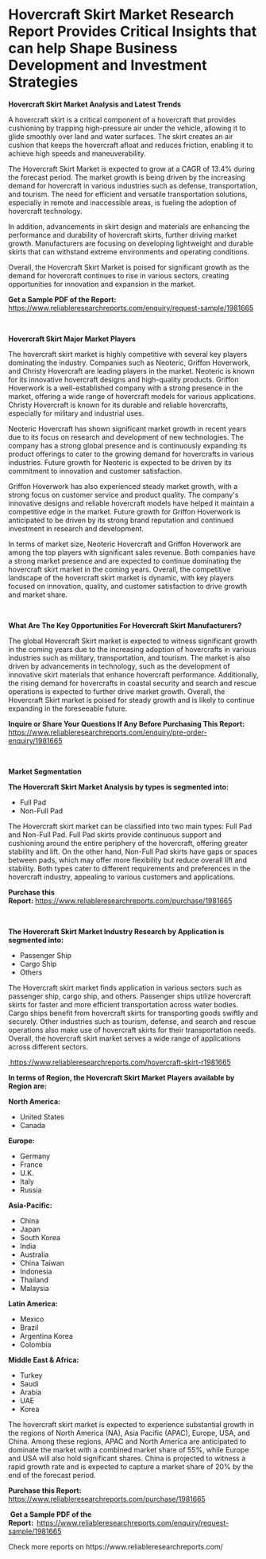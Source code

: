 <p><h1>Hovercraft Skirt Market Research Report Provides Critical Insights that can help Shape Business Development and Investment Strategies</h1></p><p><strong>Hovercraft Skirt Market Analysis and Latest Trends</strong></p>
<p><p>A hovercraft skirt is a critical component of a hovercraft that provides cushioning by trapping high-pressure air under the vehicle, allowing it to glide smoothly over land and water surfaces. The skirt creates an air cushion that keeps the hovercraft afloat and reduces friction, enabling it to achieve high speeds and maneuverability.</p><p>The Hovercraft Skirt Market is expected to grow at a CAGR of 13.4% during the forecast period. The market growth is being driven by the increasing demand for hovercraft in various industries such as defense, transportation, and tourism. The need for efficient and versatile transportation solutions, especially in remote and inaccessible areas, is fueling the adoption of hovercraft technology.</p><p>In addition, advancements in skirt design and materials are enhancing the performance and durability of hovercraft skirts, further driving market growth. Manufacturers are focusing on developing lightweight and durable skirts that can withstand extreme environments and operating conditions.</p><p>Overall, the Hovercraft Skirt Market is poised for significant growth as the demand for hovercraft continues to rise in various sectors, creating opportunities for innovation and expansion in the market.</p></p>
<p><strong>Get a Sample PDF of the Report:&nbsp;</strong> <a href="https://www.reliableresearchreports.com/enquiry/request-sample/1981665">https://www.reliableresearchreports.com/enquiry/request-sample/1981665</a></p>
<p>&nbsp;</p>
<p><strong>Hovercraft Skirt Major Market Players</strong></p>
<p><p>The hovercraft skirt market is highly competitive with several key players dominating the industry. Companies such as Neoteric, Griffon Hoverwork, and Christy Hovercraft are leading players in the market. Neoteric is known for its innovative hovercraft designs and high-quality products. Griffon Hoverwork is a well-established company with a strong presence in the market, offering a wide range of hovercraft models for various applications. Christy Hovercraft is known for its durable and reliable hovercrafts, especially for military and industrial uses.</p><p>Neoteric Hovercraft has shown significant market growth in recent years due to its focus on research and development of new technologies. The company has a strong global presence and is continuously expanding its product offerings to cater to the growing demand for hovercrafts in various industries. Future growth for Neoteric is expected to be driven by its commitment to innovation and customer satisfaction.</p><p>Griffon Hoverwork has also experienced steady market growth, with a strong focus on customer service and product quality. The company's innovative designs and reliable hovercraft models have helped it maintain a competitive edge in the market. Future growth for Griffon Hoverwork is anticipated to be driven by its strong brand reputation and continued investment in research and development.</p><p>In terms of market size, Neoteric Hovercraft and Griffon Hoverwork are among the top players with significant sales revenue. Both companies have a strong market presence and are expected to continue dominating the hovercraft skirt market in the coming years. Overall, the competitive landscape of the hovercraft skirt market is dynamic, with key players focused on innovation, quality, and customer satisfaction to drive growth and market share.</p></p>
<p>&nbsp;</p>
<p><strong>What Are The Key Opportunities For Hovercraft Skirt Manufacturers?</strong></p>
<p><p>The global Hovercraft Skirt market is expected to witness significant growth in the coming years due to the increasing adoption of hovercrafts in various industries such as military, transportation, and tourism. The market is also driven by advancements in technology, such as the development of innovative skirt materials that enhance hovercraft performance. Additionally, the rising demand for hovercrafts in coastal security and search and rescue operations is expected to further drive market growth. Overall, the Hovercraft Skirt market is poised for steady growth and is likely to continue expanding in the foreseeable future.</p></p>
<p><strong>Inquire or Share Your Questions If Any Before Purchasing This Report:</strong> <a href="https://www.reliableresearchreports.com/enquiry/pre-order-enquiry/1981665">https://www.reliableresearchreports.com/enquiry/pre-order-enquiry/1981665</a></p>
<p>&nbsp;</p>
<p><strong>Market Segmentation</strong></p>
<p><strong>The Hovercraft Skirt Market Analysis by types is segmented into:</strong></p>
<p><ul><li>Full Pad</li><li>Non-Full Pad</li></ul></p>
<p><p>The Hovercraft skirt market can be classified into two main types: Full Pad and Non-Full Pad. Full Pad skirts provide continuous support and cushioning around the entire periphery of the hovercraft, offering greater stability and lift. On the other hand, Non-Full Pad skirts have gaps or spaces between pads, which may offer more flexibility but reduce overall lift and stability. Both types cater to different requirements and preferences in the hovercraft industry, appealing to various customers and applications.</p></p>
<p><strong>Purchase this Report:&nbsp;</strong><a href="https://www.reliableresearchreports.com/purchase/1981665">https://www.reliableresearchreports.com/purchase/1981665</a></p>
<p>&nbsp;</p>
<p><strong>The Hovercraft Skirt Market Industry Research by Application is segmented into:</strong></p>
<p><ul><li>Passenger Ship</li><li>Cargo Ship</li><li>Others</li></ul></p>
<p><p>The Hovercraft skirt market finds application in various sectors such as passenger ship, cargo ship, and others. Passenger ships utilize hovercraft skirts for faster and more efficient transportation across water bodies. Cargo ships benefit from hovercraft skirts for transporting goods swiftly and securely. Other industries such as tourism, defense, and search and rescue operations also make use of hovercraft skirts for their transportation needs. Overall, the hovercraft skirt market serves a wide range of applications across different sectors.</p></p>
<p><a href="https://www.reliableresearchreports.com/hovercraft-skirt-r1981665">&nbsp;https://www.reliableresearchreports.com/hovercraft-skirt-r1981665</a></p>
<p><strong>In terms of Region, the Hovercraft Skirt Market Players available by Region are:</strong></p>
<p>
    <p> <strong> North America: </strong>
        <ul>
            <li>United States</li>
            <li>Canada</li>
        </ul>
        </p> 
    <p> <strong> Europe: </strong>
        <ul>
            <li>Germany</li>
            <li>France</li>
            <li>U.K.</li>
            <li>Italy</li>
            <li>Russia</li>
        </ul>
        </p> 
    <p> <strong> Asia-Pacific: </strong>
        <ul>
            <li>China</li>
            <li>Japan</li>
            <li>South Korea</li>
            <li>India</li>
            <li>Australia</li>
            <li>China Taiwan</li>
            <li>Indonesia</li>
            <li>Thailand</li>
            <li>Malaysia</li>
        </ul>
        </p> 
    <p> <strong> Latin America: </strong>
        <ul>
            <li>Mexico</li>
            <li>Brazil</li>
            <li>Argentina Korea</li>
            <li>Colombia</li>
        </ul>
        </p> 
    <p> <strong> Middle East & Africa: </strong>
        <ul>
            <li>Turkey</li>
            <li>Saudi</li>
            <li>Arabia</li>
            <li>UAE</li>
            <li>Korea</li>
        </ul>
    </p>
    </p>
<p><p>The hovercraft skirt market is expected to experience substantial growth in the regions of North America (NA), Asia Pacific (APAC), Europe, USA, and China. Among these regions, APAC and North America are anticipated to dominate the market with a combined market share of 55%, while Europe and USA will also hold significant shares. China is projected to witness a rapid growth rate and is expected to capture a market share of 20% by the end of the forecast period.</p></p>
<p><strong>Purchase this Report: </strong><a href="https://www.reliableresearchreports.com/purchase/1981665">https://www.reliableresearchreports.com/purchase/1981665</a></p>
<p>&nbsp;<strong>Get a Sample PDF of the Report:&nbsp;&nbsp;</strong><a href="https://www.reliableresearchreports.com/enquiry/request-sample/1981665">https://www.reliableresearchreports.com/enquiry/request-sample/1981665</a></p>
<p><strong></strong></p>
<p>Check more reports on https://www.reliableresearchreports.com/</p>